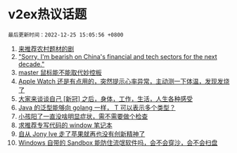 # v2ex热议话题

`最后更新时间：2022-12-25 15:05:56 +0800`

1. [来推荐农村题材的剧](https://www.v2ex.com/t/904458)
1. ["Sorry, I'm bearish on China's financial and tech sectors for the next decade."](https://www.v2ex.com/t/904536)
1. [master 鼠标能不能取代妙控板](https://www.v2ex.com/t/904499)
1. [Apple Watch 还是有点用的，突然提示心率异常，主动测一下体温，发现发烧了](https://www.v2ex.com/t/904506)
1. [大家来谈谈自己 [新冠] 之后，身体，工作，生活，人生各种感受](https://www.v2ex.com/t/904541)
1. [Java 的泛型能够向 golang 一样， T 可以表示多个类型？](https://www.v2ex.com/t/904511)
1. [小孩阳了一直没啥明显症状，需不需要做个检查](https://www.v2ex.com/t/904533)
1. [求推荐专写代码的 window 笔记本](https://www.v2ex.com/t/904463)
1. [自从 Jony Ive 走了苹果就再也没有创新精神了](https://www.v2ex.com/t/904555)
1. [Windows 自带的 Sandbox 能防住流氓软件吗，会不会穿沙，会不会扫盘](https://www.v2ex.com/t/904504)

